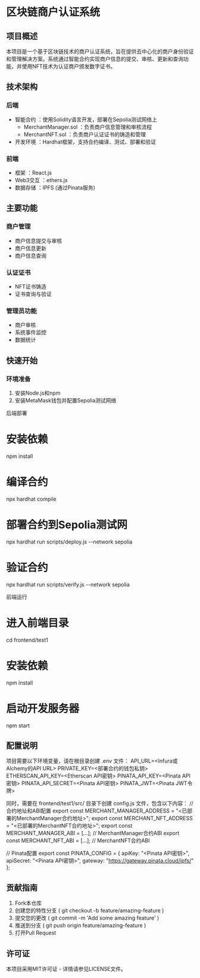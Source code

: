 # 区块链商户认证系统

## 项目概述
本项目是一个基于区块链技术的商户认证系统，旨在提供去中心化的商户身份验证和管理解决方案。系统通过智能合约实现商户信息的提交、审核、更新和查询功能，并使用NFT技术为认证商户颁发数字证书。

## 技术架构
### 后端
- 智能合约 ：使用Solidity语言开发，部署在Sepolia测试网络上
  - MerchantManager.sol ：负责商户信息管理和审核流程
  - MerchantNFT.sol ：负责商户认证证书的铸造和管理
- 开发环境 ：Hardhat框架，支持合约编译、测试、部署和验证
### 前端
- 框架 ：React.js
- Web3交互 ：ethers.js
- 数据存储 ：IPFS (通过Pinata服务)

## 主要功能
### 商户管理
- 商户信息提交与审核
- 商户信息更新
- 商户信息查询
### 认证证书
- NFT证书铸造
- 证书查询与验证
### 管理员功能
- 商户审核
- 系统事件监控
- 数据统计
## 快速开始
### 环境准备
1. 安装Node.js和npm
2. 安装MetaMask钱包并配置Sepolia测试网络

后端部署
# 安装依赖
npm install

# 编译合约
npx hardhat compile

# 部署合约到Sepolia测试网
npx hardhat run scripts/deploy.js --network sepolia

# 验证合约
npx hardhat run scripts/verify.js --network sepolia

前端运行
# 进入前端目录
cd frontend/test1

# 安装依赖
npm install

# 启动开发服务器
npm start

## 配置说明
项目需要以下环境变量，请在根目录创建 .env 文件：
API_URL=<Infura或Alchemy的API URL>
PRIVATE_KEY=<部署合约的钱包私钥>
ETHERSCAN_API_KEY=<Etherscan API密钥>
PINATA_API_KEY=<Pinata API密钥>
PINATA_API_SECRET=<Pinata API密钥>
PINATA_JWT=<Pinata JWT令牌>

同时，需要在 frontend/test1/src/ 目录下创建 config.js 文件，包含以下内容：
// 合约地址和ABI配置
export const MERCHANT_MANAGER_ADDRESS = "<已部署的MerchantManager合约地址>";
export const MERCHANT_NFT_ADDRESS = "<已部署的MerchantNFT合约地址>";
export const MERCHANT_MANAGER_ABI = [...]; // MerchantManager合约ABI
export const MERCHANT_NFT_ABI = [...]; // MerchantNFT合约ABI

// Pinata配置
export const PINATA_CONFIG = {
  apiKey: "<Pinata API密钥>",
  apiSecret: "<Pinata API密钥>",
  gateway: "https://gateway.pinata.cloud/ipfs/"
};

## 贡献指南
1. Fork本仓库
2. 创建您的特性分支 ( git checkout -b feature/amazing-feature )
3. 提交您的更改 ( git commit -m 'Add some amazing feature' )
4. 推送到分支 ( git push origin feature/amazing-feature )
5. 打开Pull Request
## 许可证
本项目采用MIT许可证 - 详情请参见LICENSE文件。
